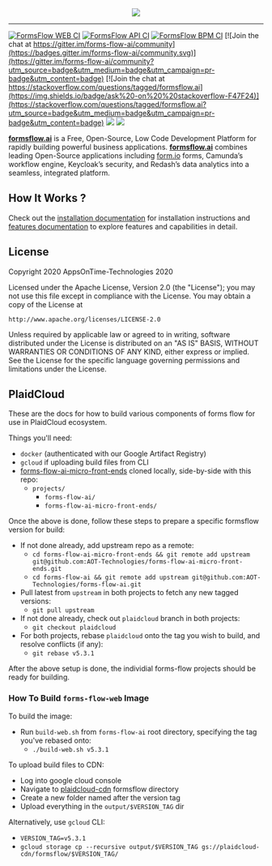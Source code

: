 <div align="center"><img src=".images/logo.png"/></div>
<hr/> 
 
[![FormsFlow WEB CI](https://github.com/AOT-Technologies/forms-flow-ai/actions/workflows/forms-flow-web-ci.yml/badge.svg)](https://github.com/AOT-Technologies/forms-flow-ai/actions)
[![FormsFlow API CI](https://github.com/AOT-Technologies/forms-flow-ai/actions/workflows/forms-flow-api-ci.yml/badge.svg)](https://github.com/AOT-Technologies/forms-flow-ai/actions)
[![FormsFlow BPM CI](https://github.com/AOT-Technologies/forms-flow-ai/actions/workflows/forms-flow-bpm-ci.yml/badge.svg)](https://github.com/AOT-Technologies/forms-flow-ai/actions)
[![Join the chat at https://gitter.im/forms-flow-ai/community](https://badges.gitter.im/forms-flow-ai/community.svg)](https://gitter.im/forms-flow-ai/community?utm_source=badge&utm_medium=badge&utm_campaign=pr-badge&utm_content=badge)
[![Join the chat at https://stackoverflow.com/questions/tagged/formsflow.ai](https://img.shields.io/badge/ask%20-on%20%20stackoverflow-F47F24)](https://stackoverflow.com/questions/tagged/formsflow.ai?utm_source=badge&utm_medium=badge&utm_campaign=pr-badge&utm_content=badge)
<img src="https://img.shields.io/badge/release-v5.3.1-blue"/>
<img src="https://img.shields.io/badge/LICENSE-Apache%202-green"/>

[**formsflow.ai**](https://formsflow.ai/) is a Free, Open-Source, Low Code Development Platform for rapidly building powerful business applications. [**formsflow.ai**](https://formsflow.ai/) combines leading Open-Source applications including [form.io](https://form.io) forms, Camunda’s workflow engine, Keycloak’s security, and Redash’s data analytics into a seamless, integrated platform.


## How It Works ?

Check out the [installation documentation](https://aot-technologies.github.io/forms-flow-installation-doc/) for installation instructions and [features documentation](https://aot-technologies.github.io/forms-flow-ai-doc) to explore features and capabilities in detail.

## License

Copyright 2020 AppsOnTime-Technologies 2020

Licensed under the Apache License, Version 2.0 (the "License");
you may not use this file except in compliance with the License.
You may obtain a copy of the License at

    http://www.apache.org/licenses/LICENSE-2.0

Unless required by applicable law or agreed to in writing, software
distributed under the License is distributed on an "AS IS" BASIS,
WITHOUT WARRANTIES OR CONDITIONS OF ANY KIND, either express or implied.
See the License for the specific language governing permissions and
limitations under the License.

## PlaidCloud

These are the docs for how to build various components of forms flow for use in PlaidCloud ecosystem.

Things you'll need:

- `docker` (authenticated with our Google Artifact Registry)
- `gcloud` if uploading build files from CLI
- [forms-flow-ai-micro-front-ends](https://github.com/PlaidCloud/forms-flow-ai-micro-front-ends) cloned locally, side-by-side with this repo:
  - `projects/`
    - `forms-flow-ai/`
    - `forms-flow-ai-micro-front-ends/`

Once the above is done, follow these steps to prepare a specific formsflow version for build:

- If not done already, add upstream repo as a remote:
  - `cd forms-flow-ai-micro-front-ends && git remote add upstream git@github.com:AOT-Technologies/forms-flow-ai-micro-front-ends.git`
  - `cd forms-flow-ai && git remote add upstream git@github.com:AOT-Technologies/forms-flow-ai.git`
- Pull latest from `upstream` in both projects to fetch any new tagged versions:
  - `git pull upstream`
- If not done already, check out `plaidcloud` branch in both projects:
  - `git checkout plaidcloud`
- For both projects, rebase `plaidcloud` onto the tag you wish to build, and resolve conflicts (if any):
  - `git rebase v5.3.1`

After the above setup is done, the individial forms-flow projects should be ready for building.

### How To Build `forms-flow-web` Image

To build the image:
- Run `build-web.sh` from `forms-flow-ai` root directory, specifying the tag you've rebased onto:
  - `./build-web.sh v5.3.1`

To upload build files to CDN:
- Log into google cloud console
- Navigate to [plaidcloud-cdn](https://console.cloud.google.com/storage/browser/plaidcloud-cdn/formsflow?project=plaidcloud-io) formsflow directory
- Create a new folder named after the version tag
- Upload everything in the `output/$VERSION_TAG` dir

Alternatively, use `gcloud` CLI:
- `VERSION_TAG=v5.3.1`
- `gcloud storage cp --recursive output/$VERSION_TAG gs://plaidcloud-cdn/formsflow/$VERSION_TAG/`